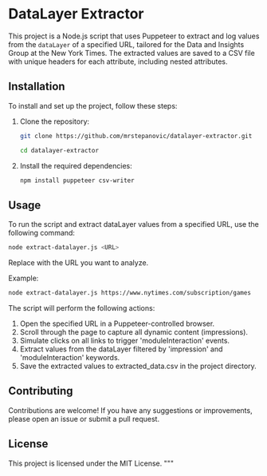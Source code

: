 # DataLayer Extractor

This project is a Node.js script that uses Puppeteer to extract and log values from the `dataLayer` of a specified URL, tailored for the Data and Insights Group at the New York Times. The extracted values are saved to a CSV file with unique headers for each attribute, including nested attributes.

## Installation

To install and set up the project, follow these steps:

1. Clone the repository:
    ```bash
    git clone https://github.com/mrstepanovic/datalayer-extractor.git
    
    cd datalayer-extractor
    ```

2. Install the required dependencies:
    ```bash
    npm install puppeteer csv-writer
    ```
## Usage

To run the script and extract dataLayer values from a specified URL, use the following command:

```bash
node extract-datalayer.js <URL>
```

Replace <URL> with the URL you want to analyze.

Example:

```bash
node extract-datalayer.js https://www.nytimes.com/subscription/games
```

The script will perform the following actions:

1. Open the specified URL in a Puppeteer-controlled browser.
2. Scroll through the page to capture all dynamic content (impressions).
3. Simulate clicks on all links to trigger 'moduleInteraction' events.
4. Extract values from the dataLayer filtered by 'impression' and 'moduleInteraction' keywords.
5. Save the extracted values to extracted_data.csv in the project directory.

## Contributing
Contributions are welcome! If you have any suggestions or improvements, please open an issue or submit a pull request.

## License
This project is licensed under the MIT License. """